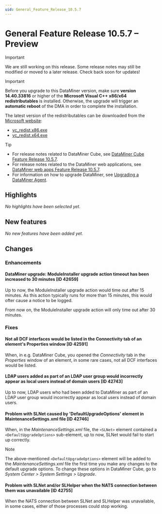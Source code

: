 ```yaml
---
uid: General_Feature_Release_10.5.7
---
```


# General Feature Release 10.5.7 – Preview

> [!IMPORTANT]
> We are still working on this release. Some release notes may still be modified or moved to a later release. Check back soon for updates!

> [!IMPORTANT]
>
> Before you upgrade to this DataMiner version, make sure **version 14.40.33816** or higher of the **Microsoft Visual C++ x86/x64 redistributables** is installed. Otherwise, the upgrade will trigger an **automatic reboot** of the DMA in order to complete the installation.
>
> The latest version of the redistributables can be downloaded from the [Microsoft website](https://learn.microsoft.com/en-us/cpp/windows/latest-supported-vc-redist?view=msvc-170#latest-microsoft-visual-c-redistributable-version):
>
> - [vc_redist.x86.exe](https://aka.ms/vs/17/release/vc_redist.x86.exe)
> - [vc_redist.x64.exe](https://aka.ms/vs/17/release/vc_redist.x64.exe)

> [!TIP]
>
> - For release notes related to DataMiner Cube, see [DataMiner Cube Feature Release 10.5.7](xref:Cube_Feature_Release_10.5.7).
> - For release notes related to the DataMiner web applications, see [DataMiner web apps Feature Release 10.5.7](xref:Web_apps_Feature_Release_10.5.7).
> - For information on how to upgrade DataMiner, see [Upgrading a DataMiner Agent](xref:Upgrading_a_DataMiner_Agent).

## Highlights

*No highlights have been selected yet.*

## New features

*No new features have been added yet.*

## Changes

### Enhancements

#### DataMiner upgrade: ModuleInstaller upgrade action timeout has been increased to 30 minutes [ID 42659]

<!-- MR 10.4.0 [CU16]/10.5.0 [CU4] - FR 10.5.7 -->

Up to now, the ModuleInstaller upgrade action would time out after 15 minutes. As this action typically runs for more than 15 minutes, this would ofter cause a notice to be logged.

From now on, the ModuleInstaller upgrade action will only time out after 30 minutes.

### Fixes

#### Not all DCF interfaces would be listed in the Connectivity tab of an element's Properties window [ID 42591]

<!-- MR 10.6.0 - FR 10.5.7 -->

When, in e.g. DataMiner Cube, you opened the *Connectivity* tab in the *Properties* window of an element, in some rare cases, not all DCF interfaces would be listed.

#### LDAP users added as part of an LDAP user group would incorrectly appear as local users instead of domain users [ID 42743]

<!-- MR 10.4.0 [CU16]/10.5.0 [CU4] - FR 10.5.7 -->

Up to now, LDAP users who had been added to DataMiner as part of an LDAP user group would incorrectly appear as local users instead of domain users.

#### Problem with SLNet caused by 'DefaultUpgradeOptions' element in MaintenanceSettings.xml file [ID 42746]

<!-- MR 10.4.0 [CU16]/10.5.0 [CU4] - FR 10.5.7 -->

When, in the *MaintenanceSettings.xml* file, the `<SLNet>` element contained a `<DefaultUpgradeOptions>` sub-element, up to now, SLNet would fail to start up correctly.

> [!NOTE]
> The above-mentioned `<DefaultUpgradeOptions>` element will be added to the *MaintenanceSettings.xml* file the first time you make any changes to the default upgrade options. To change these options in DataMiner Cube, go to *System Center > System Settings > Upgrade*.

#### Problem with SLNet and/or SLHelper when the NATS connection between them was unavailable [ID 42755]

<!-- MR 10.4.0 [CU16] - FR 10.5.7 -->

When the NATS connection between SLNet and SLHelper was unavailable, in some cases, either of those processes could stop working.

